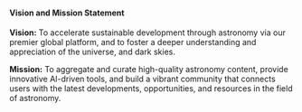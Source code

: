 #### Vision and Mission Statement
**Vision:** To accelerate sustainable development through astronomy via our premier global platform, and to foster a deeper understanding and appreciation of the universe, and dark skies.

**Mission:** To aggregate and curate high-quality astronomy content, provide innovative AI-driven tools, and build a vibrant community that connects users with the latest developments, opportunities, and resources in the field of astronomy.